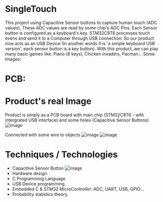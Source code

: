 # SingleTouch
This project using Capacitive Sensor buttons to capture human touch (ADC values).
These ADC values are read by some chip's ADC Pins.
Each Sensor button is configured as a keyboard's key.
STM32C8T6 processes touch evens and send it to a Computer through USB connection.
So our product now acts as an USB Device (In another words It is 'a simple keyboard USB version', each sensor button is a key button).
With this product, we can play many basic games like: Piano (8 keys), Chicken invaders, Pacman...
Some Images:

# PCB:

# Product's real Image
Product is simply as a PCB board with main chip (STM32C8T6 - with intergrated USB interface) and some holes (Capacitive Sensor Buttons)
![image](https://user-images.githubusercontent.com/15206083/191791381-8f3cd388-ae28-434d-8c84-33452aff3ef8.png)

Connected with some wire to objects
![image](https://user-images.githubusercontent.com/15206083/191791429-287e9807-fd85-4b9f-a54e-7f58e9faf08d.png)
![image](https://user-images.githubusercontent.com/15206083/191792009-551b168a-3017-4578-824f-357b26c0fc8c.png)



# Techniques / Technologies
- Capacitive Sensor Button
![image](https://user-images.githubusercontent.com/15206083/191790204-d4eeb30f-324d-4572-8a2d-8b44d85a0778.png)
- Hardware design.
- C Programming Language.
- USB Device programming.
- Embedded C & STM32 MicroController: ADC, UART, USB, GPIO...
- Probability statistics theory.
